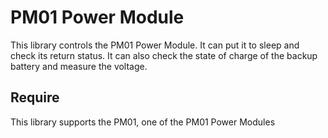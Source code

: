 # PM01 Power Module
This library controls the PM01 Power Module. It can put it to sleep and check its return status. It can also check the state of charge of the backup battery and measure the voltage.
## Require
This library supports the PM01, one of the PM01 Power Modules